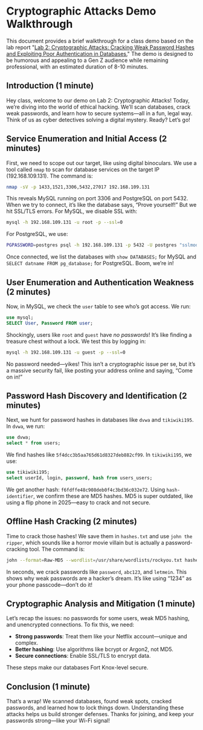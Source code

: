 # Cryptographic Attacks Demo Walkthrough

This document provides a brief walkthrough for a class demo based on the lab report "[Lab 2: Cryptographic Attacks: Cracking Weak Password Hashes and Exploiting Poor Authentication in Databases.](/Cryptography-Class/Assessments/2-Lab-Works/Lab-Work-2/readme.md)" The demo is designed to be humorous and appealing to a Gen Z audience while remaining professional, with an estimated duration of 8-10 minutes.

## Introduction (1 minute)

Hey class, welcome to our demo on Lab 2: Cryptographic Attacks! Today, we’re diving into the world of ethical hacking. We’ll scan databases, crack weak passwords, and learn how to secure systems—all in a fun, legal way. Think of us as cyber detectives solving a digital mystery. Ready? Let’s go!

## Service Enumeration and Initial Access (2 minutes)

First, we need to scope out our target, like using digital binoculars. We use a tool called `nmap` to scan for database services on the target IP (192.168.109.131). The command is:

```bash
nmap -sV -p 1433,1521,3306,5432,27017 192.168.109.131
```

This reveals MySQL running on port 3306 and PostgreSQL on port 5432. When we try to connect, it’s like the database says, “Prove yourself!” But we hit SSL/TLS errors. For MySQL, we disable SSL with:

```bash
mysql -h 192.168.109.131 -u root -p --ssl=0
```

For PostgreSQL, we use:

```bash
PGPASSWORD=postgres psql -h 192.168.109.131 -p 5432 -U postgres "sslmode=disable"
```

Once connected, we list the databases with `show DATABASES;` for MySQL and `SELECT datname FROM pg_database;` for PostgreSQL. Boom, we’re in!

## User Enumeration and Authentication Weakness (2 minutes)

Now, in MySQL, we check the `user` table to see who’s got access. We run:

```sql
use mysql;
SELECT User, Password FROM user;
```

Shockingly, users like `root` and `guest` have *no passwords*! It’s like finding a treasure chest without a lock. We test this by logging in:

```bash
mysql -h 192.168.109.131 -u guest -p --ssl=0
```

No password needed—yikes! This isn’t a cryptographic issue per se, but it’s a massive security fail, like posting your address online and saying, “Come on in!”

## Password Hash Discovery and Identification (2 minutes)

Next, we hunt for password hashes in databases like `dvwa` and `tikiwiki195`. In `dvwa`, we run:

```sql
use dvwa;
select * from users;
```

We find hashes like `5f4dcc3b5aa765d61d8327deb882cf99`. In `tikiwiki195`, we use:

```sql
use tikiwiki195;
select userId, login, password, hash from users_users;
```

We get another hash: `f6fdffe48c908deb0f4c3bd36c032e72`. Using `hash-identifier`, we confirm these are MD5 hashes. MD5 is super outdated, like using a flip phone in 2025—easy to crack and not secure.

## Offline Hash Cracking (2 minutes)

Time to crack those hashes! We save them in `hashes.txt` and use `john the ripper`, which sounds like a horror movie villain but is actually a password-cracking tool. The command is:

```bash
john --format=Raw-MD5 --wordlist=/usr/share/wordlists/rockyou.txt hashes.txt
```

In seconds, we crack passwords like `password`, `abc123`, and `letmein`. This shows why weak passwords are a hacker’s dream. It’s like using “1234” as your phone passcode—don’t do it!

## Cryptographic Analysis and Mitigation (1 minute)

Let’s recap the issues: no passwords for some users, weak MD5 hashing, and unencrypted connections. To fix this, we need:
- **Strong passwords**: Treat them like your Netflix account—unique and complex.
- **Better hashing**: Use algorithms like bcrypt or Argon2, not MD5.
- **Secure connections**: Enable SSL/TLS to encrypt data.

These steps make our databases Fort Knox-level secure.

## Conclusion (1 minute)

That’s a wrap! We scanned databases, found weak spots, cracked passwords, and learned how to lock things down. Understanding these attacks helps us build stronger defenses. Thanks for joining, and keep your passwords strong—like your Wi-Fi signal!
